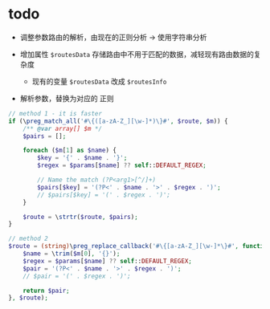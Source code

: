 # todo

- 调整参数路由的解析，由现在的正则分析 -> 使用字符串分析 
- 增加属性 `$routesData` 存储路由中不用于匹配的数据，减轻现有路由数据的复杂度
  - 现有的变量 `$routesData` 改成 `$routesInfo`


- 解析参数，替换为对应的 正则

```php
// method 1 - it is faster
if (\preg_match_all('#\{([a-zA-Z_][\w-]*)\}#', $route, $m)) {
    /** @var array[] $m */
    $pairs = [];

    foreach ($m[1] as $name) {
        $key = '{' . $name . '}';
        $regex = $params[$name] ?? self::DEFAULT_REGEX;

        // Name the match (?P<arg1>[^/]+)
        $pairs[$key] = '(?P<' . $name . '>' . $regex . ')';
        // $pairs[$key] = '(' . $regex . ')';
    }

    $route = \strtr($route, $pairs);
}

// method 2
$route = (string)\preg_replace_callback('#\{[a-zA-Z_][\w-]*\}#', function (array $m) use($params) {
    $name = \trim($m[0], '{}');
    $regex = $params[$name] ?? self::DEFAULT_REGEX;
    $pair = '(?P<' . $name . '>' . $regex . ')';
    // $pair = '(' . $regex . ')';

    return $pair;
}, $route);
```
